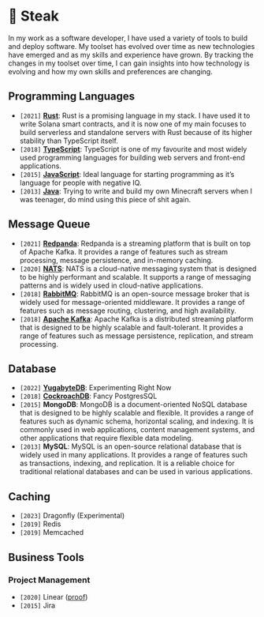 # 🥩 Steak
In my work as a software developer, I have used a variety of tools to build and deploy software. My toolset has evolved over time as new technologies have emerged and as my skills and experience have grown. By tracking the changes in my toolset over time, I can gain insights into how technology is evolving and how my own skills and preferences are changing.

## Programming Languages

- `[2021]` **[Rust]()**: Rust is a promising language in my stack. I have used it to write Solana smart contracts, and it is now one of my main focuses to build serverless and standalone servers with Rust because of its higher stability than TypeScript itself.
- `[2018]` **[TypeScript]()**: TypeScript is one of my favourite and most widely used programming languages for building web servers and front-end applications.
- `[2015]` **[JavaScript]()**: Ideal language for starting programming as it’s language for people with negative IQ.
- `[2013]` **[Java]()**: Trying to write and build my own Minecraft servers when I was teenager, do mind using this piece of shit again.
  
## Message Queue

- `[2021]` **[Redpanda]()**: Redpanda is a streaming platform that is built on top of Apache Kafka. It provides a range of features such as stream processing, message persistence, and in-memory caching.
- `[2020]` **[NATS]()**: NATS is a cloud-native messaging system that is designed to be highly performant and scalable. It supports a range of messaging patterns and is widely used in cloud-native applications.
- `[2018]` **[RabbitMQ]()**: RabbitMQ is an open-source message broker that is widely used for message-oriented middleware. It provides a range of features such as message routing, clustering, and high availability.
- `[2018]` **[Apache Kafka]()**: Apache Kafka is a distributed streaming platform that is designed to be highly scalable and fault-tolerant. It provides a range of features such as message persistence, replication, and stream processing.

## Database

- `[2022]`  **[YugabyteDB]()**: Experimenting Right Now
- `[2018]`  **[CockroachDB]()**: Fancy PostgresSQL
- `[2015]` **MongoDB**: MongoDB is a document-oriented NoSQL database that is designed to be highly scalable and flexible. It provides a range of features such as dynamic schema, horizontal scaling, and indexing. It is commonly used in web applications, content management systems, and other applications that require flexible data modeling.
- `[2013]` **MySQL**: MySQL is an open-source relational database that is widely used in many applications. It provides a range of features such as transactions, indexing, and replication. It is a reliable choice for traditional relational databases and can be used in various applications.

## Caching
- `[2023]` Dragonfly (Experimental)
- `[2019]` Redis
- `[2019]` Memcached


## Business Tools
### Project Management
- `[2020]` Linear ([proof](https://github.com/araclx/ENV/commit/9d7337e3c7d17e7c3c845c299158b4f922ae2603)) 
- `[2015]` Jira
